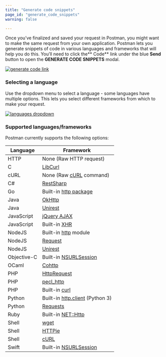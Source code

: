 ```yaml
---
title: "Generate code snippets"
page_id: "generate_code_snippets"
warning: false

---
```


Once you’ve finalized and saved your request in Postman, you might want to make the same request from your own application. Postman lets you generate snippets of code in various languages and frameworks that will help you do this. You’ll need to click the** Code** link under the blue **Send** button to open the **GENERATE CODE SNIPPETS** modal.

[![generate code link](https://assets.postman.com/postman-docs/58525940.png)](https://assets.postman.com/postman-docs/58525940.png)

### Selecting a language

Use the dropdown menu to select a language - some languages have multiple options. This lets you select different frameworks from which to make your request.

[![languages dropdown](https://assets.postman.com/postman-docs/58526064.png)](https://assets.postman.com/postman-docs/58526064.png)

### Supported languages/frameworks

Postman currently supports the following options:

| **Language**  | **Framework** |
| --- | --- |
| HTTP | None (Raw HTTP request) |
| C | [LibCurl](https://curl.haxx.se/libcurl/c/) |
| cURL | None (Raw [cURL](https://curl.haxx.se/) command) |
| C# | [RestSharp](http://restsharp.org/) |
| Go | Built-in [http package](https://golang.org/pkg/net/http/) |
| Java | [OkHttp](https://github.com/square/okhttp) |
| Java | [Unirest](http://unirest.io/java.html) |
| JavaScript | [jQuery AJAX](http://api.jquery.com/jquery.ajax/) |
| JavaScript | Built-in [XHR](https://developer.mozilla.org/en-US/docs/Web/API/XMLHttpRequest) |
| NodeJS | Built-in [http](https://nodejs.org/api/http.html) module |
| NodeJS | [Request](https://github.com/request/request) |
| NodeJS | [Unirest](http://unirest.io/nodejs.html) |
| Objective-C | Built-in [NSURLSession](https://developer.apple.com/library/ios/documentation/Foundation/Reference/NSURLSession_class/) |
| OCaml | [Cohttp](https://github.com/mirage/ocaml-cohttp) |
| PHP | [HttpRequest](http://php.net/manual/it/httprequest.send.php) |
| PHP | [pecl_http](https://mdref.m6w6.name/http) |
| PHP | Built-in [curl](http://php.net/manual/en/ref.curl.php) |
| Python | Built-in [http.client](https://docs.python.org/3/library/http.client.html) (Python 3) |
| Python | [Requests](http://docs.python-requests.org/en/master/) |
| Ruby | Built-in [NET::Http](http://docs.ruby-lang.org/en/2.0.0/Net/HTTP.html) |
| Shell | [wget](https://www.gnu.org/software/wget/) |
| Shell | [HTTPie](https://github.com/jkbrzt/httpie) |
| Shell | [cURL](https://curl.haxx.se/) |
| Swift | Built-in [NSURLSession](https://developer.apple.com/library/ios/documentation/Foundation/Reference/NSURLSession_class/) |
